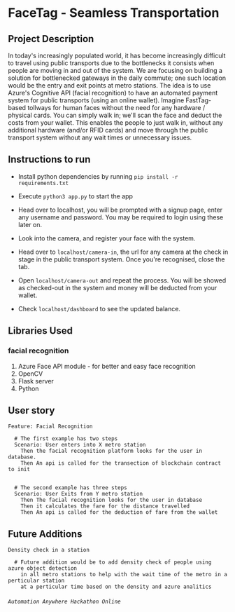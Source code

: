 FaceTag - Seamless Transportation
===


## Project Description

In today's increasingly populated world, it has become increasingly difficult to travel using public transports due to the bottlenecks it consists when people are moving in and out of the system.  We are focusing on building a solution for bottlenecked gateways in the daily commute; one such location would be the entry and exit points at metro stations. The idea is to use Azure's Cognitive API (facial recognition) to have an automated payment system for public transports (using an online wallet). Imagine FastTag-based tollways for human faces without the need for any hardware / physical cards. You can simply walk in; we'll scan the face and deduct the costs from your wallet.  This enables the people to just walk in, without any additional hardware (and/or RFID cards) and move through the public transport system without any wait times or unnecessary issues.

## Instructions to run

* Install python dependencies by running ```pip install -r requirements.txt```

* Execute ```python3 app.py``` to start the app

* Head over to localhost, you will be prompted with a signup page, enter any username and password. You may be required to login using these later on.

* Look into the camera, and register your face with the system.

* Head over to ```localhost/camera-in```, the url for any camera at the check in stage in the public transport system. Once you're recognised, close the tab.

* Open ```localhost/camera-out``` and repeat the process. You will be showed as checked-out in the system and money will be deducted from your wallet.

* Check ```localhost/dashboard``` to see the updated balance.



## Libraries Used

### facial recognition
1. Azure Face API module - for better and easy face recognition
2. OpenCV
3. Flask server
4. Python


User story
---
```gherkin=
Feature: Facial Recognition

  # The first example has two steps
  Scenario: User enters into X metro station
    Then the facial recognition platform looks for the user in database.
    Then An api is called for the transection of blockchain contract to init
    

  # The second example has three steps
  Scenario: User Exits from Y metro station
    Then The facial recognition looks for the user in database
    Then it calculates the fare for the distance travelled 
    Then An api is called for the deduction of fare from the wallet
```

Future Additions
---
```gherkin=
Density check in a station

  # Future addition would be to add density check of people using azure object detection
    in all metro stations to help with the wait time of the metro in a perticular station 
    at a perticular time based on the density and azure analitics

```

######  `Automation Anywhere Hackathon Online`